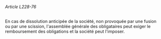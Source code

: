 ###### Article L228-76

En cas de dissolution anticipée de la société, non provoquée par une fusion ou par une scission, l'assemblée générale des obligataires peut exiger le remboursement des obligations et la société peut l'imposer.

